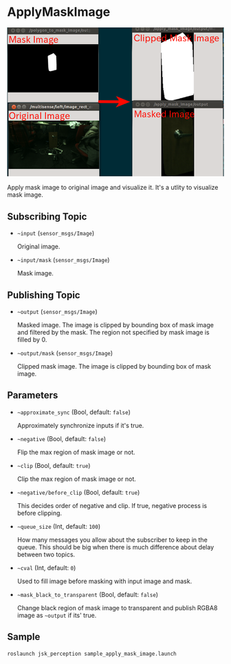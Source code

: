 # ApplyMaskImage
![](images/apply_mask_image.png)

Apply mask image to original image and visualize it. It's a utlity to visualize mask image.

## Subscribing Topic
* `~input` (`sensor_msgs/Image`)

  Original image.
* `~input/mask` (`sensor_msgs/Image`)

  Mask image.
## Publishing Topic
* `~output` (`sensor_msgs/Image`)

  Masked image. The image is clipped by bounding box of mask image and filtered by the mask.
  The region not specified by mask image is filled by 0.
* `~output/mask` (`sensor_msgs/Image`)

  Clipped mask image. The image is clipped by bounding box of mask image.

## Parameters
* `~approximate_sync` (Bool, default: `false`)

  Approximately synchronize inputs if it's true.

* `~negative` (Bool, default: `false`)

  Flip the max region of mask image or not.

* `~clip` (Bool, default: `true`)

  Clip the max region of mask image or not.

* `~negative/before_clip` (Bool, default: `true`)

  This decides order of negative and clip.
  If true, negative process is before clipping.

* `~queue_size` (Int, default: `100`)

  How many messages you allow about the subscriber to keep in the queue.
  This should be big when there is much difference about delay between two topics.

* `~cval` (Int, default: `0`)

  Used to fill image before masking with input image and mask.

* `~mask_black_to_transparent` (Bool, default: `false`)

  Change black region of mask image to transparent and publish RGBA8 image as `~output` if its' true.

## Sample

```bash
roslaunch jsk_perception sample_apply_mask_image.launch
```
